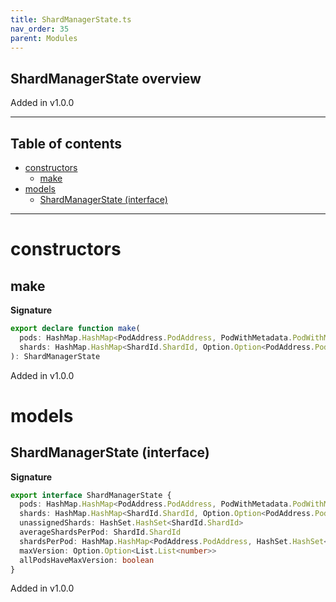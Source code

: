 ```yaml
---
title: ShardManagerState.ts
nav_order: 35
parent: Modules
---
```


## ShardManagerState overview

Added in v1.0.0

---

<h2 class="text-delta">Table of contents</h2>

- [constructors](#constructors)
  - [make](#make)
- [models](#models)
  - [ShardManagerState (interface)](#shardmanagerstate-interface)

---

# constructors

## make

**Signature**

```ts
export declare function make(
  pods: HashMap.HashMap<PodAddress.PodAddress, PodWithMetadata.PodWithMetadata>,
  shards: HashMap.HashMap<ShardId.ShardId, Option.Option<PodAddress.PodAddress>>
): ShardManagerState
```

Added in v1.0.0

# models

## ShardManagerState (interface)

**Signature**

```ts
export interface ShardManagerState {
  pods: HashMap.HashMap<PodAddress.PodAddress, PodWithMetadata.PodWithMetadata>
  shards: HashMap.HashMap<ShardId.ShardId, Option.Option<PodAddress.PodAddress>>
  unassignedShards: HashSet.HashSet<ShardId.ShardId>
  averageShardsPerPod: ShardId.ShardId
  shardsPerPod: HashMap.HashMap<PodAddress.PodAddress, HashSet.HashSet<ShardId.ShardId>>
  maxVersion: Option.Option<List.List<number>>
  allPodsHaveMaxVersion: boolean
}
```

Added in v1.0.0

